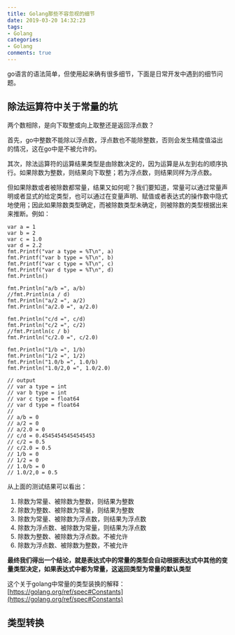 ```yaml
---
title: Golang那些不容忽视的细节
date: 2019-03-20 14:32:23
tags:
- Golang
categories:
- Golang
conments: true
---
```


go语言的语法简单，但使用起来确有很多细节，下面是日常开发中遇到的细节问题。
<!-- more -->
## 除法运算符中关于常量的坑

两个数相除，是向下取整或向上取整还是返回浮点数？

首先，go中整数不能除以浮点数，浮点数也不能除整数，否则会发生精度值溢出的情况，这在go中是不被允许的。

其次，除法运算符的运算结果类型是由除数决定的，因为运算是从左到右的顺序执行。如果除数为整数，则结果向下取整；若为浮点数，则结果同样为浮点数。

但如果除数或者被除数都常量，结果又如何呢？我们要知道，常量可以通过常量声明或者显式的给定类型，也可以通过在变量声明、赋值或者表达式的操作数中隐式地使用；因此如果除数类型确定，而被除数类型未确定，则被除数的类型根据出来来推断。例如：
```golang
var a = 1
var b = 2
var c = 1.0
var d = 2.2
fmt.Printf("var a type = %T\n", a)
fmt.Printf("var b type = %T\n", b)
fmt.Printf("var c type = %T\n", c)
fmt.Printf("var d type = %T\n", d)
fmt.Println()

fmt.Println("a/b =", a/b)
//fmt.Println(a / d)
fmt.Println("a/2 =", a/2)
fmt.Println("a/2.0 =", a/2.0)

fmt.Println("c/d =", c/d)
fmt.Println("c/2 =", c/2)
//fmt.Println(c / b)
fmt.Println("c/2.0 =", c/2.0)

fmt.Println("1/b =", 1/b)
fmt.Println("1/2 =", 1/2)
fmt.Println("1.0/b =", 1.0/b)
fmt.Println("1.0/2,0 =", 1.0/2.0)

// output
// var a type = int
// var b type = int
// var c type = float64
// var d type = float64
//
// a/b = 0
// a/2 = 0
// a/2.0 = 0
// c/d = 0.45454545454545453
// c/2 = 0.5
// c/2.0 = 0.5
// 1/b = 0
// 1/2 = 0
// 1.0/b = 0
// 1.0/2,0 = 0.5
```

从上面的测试结果可以看出：
1. 除数为常量、被除数为整数，则结果为整数
2. 除数为整数、被除数为常量，则结果为整数
3. 除数为常量、被除数为浮点数，则结果为浮点数
4. 除数为浮点数、被除数为常量，则结果为浮点数
5. 除数为整数、被除数为浮点数。不被允许
6. 除数为浮点数、被除数为整数，不被允许

**最终我们得出一个结论，就是表达式中的常量的类型会自动根据表达式中其他的变量类型决定，如果表达式中都为常量，这返回类型为常量的默认类型**

这个关于golang中常量的类型装换的解释：[https://golang.org/ref/spec#Constants](https://golang.org/ref/spec#Constants)

## 类型转换